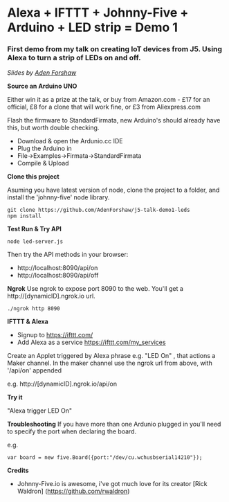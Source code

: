 # Alexa + IFTTT + Johnny-Five + Arduino + LED strip = Demo 1

### First demo from my talk on creating IoT devices from J5. Using Alexa to turn a strip of LEDs on and off.

_Slides by [Aden Forshaw](http://twitter.com/adenforshaw)_

**Source an Arduino UNO**

Either win it as a prize at the talk, or buy from Amazon.com - £17 for an official, £8 for a clone that will work fine, or £3 from Aliexpress.com

Flash the firmware to StandardFirmata, new Arduino's should already have this, but worth double checking.

- Download & open the Ardunio.cc IDE
- Plug the Arduino in
- File->Examples->Firmata->StandardFirmata
- Compile & Upload

**Clone this project**

Asuming you have latest version of node, clone the project to a folder, and install the 'johnny-five' node library.

```
git clone https://github.com/AdenForshaw/j5-talk-demo1-leds
npm install
```
**Test Run & Try API**

```
node led-server.js
```

Then try the API methods in your browser:

- http://localhost:8090/api/on
- http://localhost:8090/api/off

**Ngrok**
Use ngrok to expose port 8090 to the web. You'll get a http://[dynamicID].ngrok.io url.

```
./ngrok http 8090
```

**IFTTT & Alexa**

- Signup to https://ifttt.com/
- Add Alexa as a service https://ifttt.com/my_services

Create an Applet triggered by Alexa phrase e.g. "LED On" , that actions a Maker channel.
In the maker channel use the ngrok url from above, with '/api/on' appended

e.g. http://[dynamicID].ngrok.io/api/on

**Try it**

"Alexa trigger LED On"

**Troubleshooting**
If you have more than one Ardunio plugged in you'll need to specify the port when declaring the board.

e.g. 
```
var board = new five.Board({port:"/dev/cu.wchusbserial14210"});
```

**Credits**

- Johnny-Five.io is awesome, i've got much love for its creator [Rick Waldron] (https://github.com/rwaldron)

